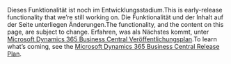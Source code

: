 <span data-ttu-id="ae3b1-101">Dieses Funktionalität ist noch im Entwicklungsstadium.</span><span class="sxs-lookup"><span data-stu-id="ae3b1-101">This is early-release functionality that we’re still working on.</span></span> <span data-ttu-id="ae3b1-102">Die Funktionalität und der Inhalt auf der Seite unterliegen Änderungen.</span><span class="sxs-lookup"><span data-stu-id="ae3b1-102">The functionality, and the content on this page, are subject to change.</span></span> <span data-ttu-id="ae3b1-103">Erfahren, was als Nächstes kommt, unter [Microsoft Dynamics 365 Business Central Veröffentlichungsplan](/dynamics365/release-plans/).</span><span class="sxs-lookup"><span data-stu-id="ae3b1-103">To learn what’s coming, see the [Microsoft Dynamics 365 Business Central Release Plan](/dynamics365/release-plans/).</span></span>